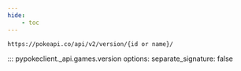 ```yaml
---
hide:
    - toc
---
```


```console
https://pokeapi.co/api/v2/version/{id or name}/
```

::: pypokeclient._api.games.version
    options:
        separate_signature: false
